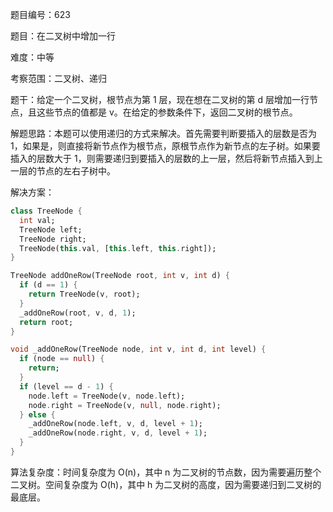 题目编号：623

题目：在二叉树中增加一行

难度：中等

考察范围：二叉树、递归

题干：给定一个二叉树，根节点为第 1 层，现在想在二叉树的第 d 层增加一行节点，且这些节点的值都是 v。在给定的参数条件下，返回二叉树的根节点。

解题思路：本题可以使用递归的方式来解决。首先需要判断要插入的层数是否为 1，如果是，则直接将新节点作为根节点，原根节点作为新节点的左子树。如果要插入的层数大于 1，则需要递归到要插入的层数的上一层，然后将新节点插入到上一层的节点的左右子树中。

解决方案：

```dart
class TreeNode {
  int val;
  TreeNode left;
  TreeNode right;
  TreeNode(this.val, [this.left, this.right]);
}

TreeNode addOneRow(TreeNode root, int v, int d) {
  if (d == 1) {
    return TreeNode(v, root);
  }
  _addOneRow(root, v, d, 1);
  return root;
}

void _addOneRow(TreeNode node, int v, int d, int level) {
  if (node == null) {
    return;
  }
  if (level == d - 1) {
    node.left = TreeNode(v, node.left);
    node.right = TreeNode(v, null, node.right);
  } else {
    _addOneRow(node.left, v, d, level + 1);
    _addOneRow(node.right, v, d, level + 1);
  }
}
```

算法复杂度：时间复杂度为 O(n)，其中 n 为二叉树的节点数，因为需要遍历整个二叉树。空间复杂度为 O(h)，其中 h 为二叉树的高度，因为需要递归到二叉树的最底层。